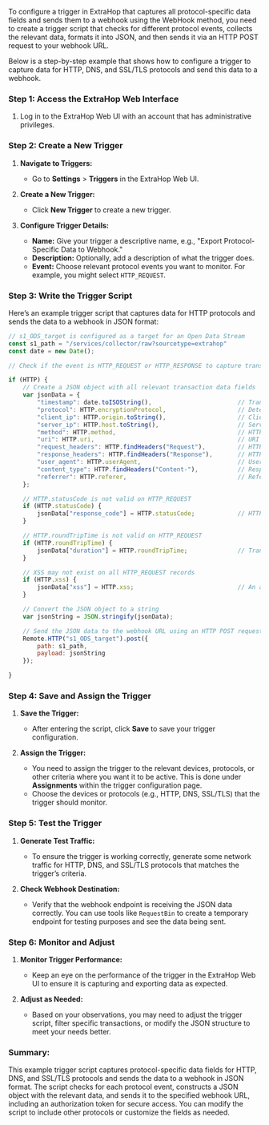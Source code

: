 To configure a trigger in ExtraHop that captures all protocol-specific data fields and sends them to a webhook using the WebHook method, you need to create a trigger script that checks for different protocol events, collects the relevant data, formats it into JSON, and then sends it via an HTTP POST request to your webhook URL.

Below is a step-by-step example that shows how to configure a trigger to capture data for HTTP, DNS, and SSL/TLS protocols and send this data to a webhook.

### Step 1: Access the ExtraHop Web Interface

1. Log in to the ExtraHop Web UI with an account that has administrative privileges.

### Step 2: Create a New Trigger

1. **Navigate to Triggers:**
   - Go to **Settings** > **Triggers** in the ExtraHop Web UI.

2. **Create a New Trigger:**
   - Click **New Trigger** to create a new trigger.

3. **Configure Trigger Details:**
   - **Name:** Give your trigger a descriptive name, e.g., "Export Protocol-Specific Data to Webhook."
   - **Description:** Optionally, add a description of what the trigger does.
   - **Event:** Choose relevant protocol events you want to monitor. For example, you might select `HTTP_REQUEST`.

### Step 3: Write the Trigger Script

Here’s an example trigger script that captures data for HTTP protocols and sends the data to a webhook in JSON format:

```javascript
// s1_ODS_target is configured as a target for an Open Data Stream
const s1_path = "/services/collector/raw?sourcetype=extrahop"
const date = new Date();

// Check if the event is HTTP_REQUEST or HTTP_RESPONSE to capture transaction data

if (HTTP) {
    // Create a JSON object with all relevant transaction data fields
    var jsonData = {
        "timestamp": date.toISOString(),                        // Transaction timestamp in ISO format
        "protocol": HTTP.encryptionProtocol,                    // Determine the protocol
        "client_ip": HTTP.origin.toString(),                    // Client IP address
        "server_ip": HTTP.host.toString(),                      // Server IP address
        "method": HTTP.method,                                  // HTTP method (GET, POST, etc.)
        "uri": HTTP.uri,                                        // URI accessed
        "request_headers": HTTP.findHeaders("Request"),         // HTTP request headers
        "response_headers": HTTP.findHeaders("Response"),       // HTTP response headers
        "user_agent": HTTP.userAgent,                           // User agent string
        "content_type": HTTP.findHeaders("Content-"),           // Response content type
        "referrer": HTTP.referer,                               // Referer if specified
    };

    // HTTP.statusCode is not valid on HTTP_REQUEST
    if (HTTP.statusCode) {
        jsonData["response_code"] = HTTP.statusCode;            // HTTP response code
    }

    // HTTP.roundTripTime is not valid on HTTP_REQUEST
    if (HTTP.roundTripTime) {
        jsonData["duration"] = HTTP.roundTripTime;              // Transaction duration
    }

    // XSS may not exist on all HTTP_REQUEST records
    if (HTTP.xss) {
        jsonData["xss"] = HTTP.xss;                             // An array of suspicious HTTP request fragments
    }

    // Convert the JSON object to a string
    var jsonString = JSON.stringify(jsonData);

    // Send the JSON data to the webhook URL using an HTTP POST request
    Remote.HTTP("s1_ODS_target").post({
        path: s1_path,
        payload: jsonString
    });

}
```

### Step 4: Save and Assign the Trigger

1. **Save the Trigger:**
   - After entering the script, click **Save** to save your trigger configuration.

2. **Assign the Trigger:**
   - You need to assign the trigger to the relevant devices, protocols, or other criteria where you want it to be active. This is done under **Assignments** within the trigger configuration page.
   - Choose the devices or protocols (e.g., HTTP, DNS, SSL/TLS) that the trigger should monitor.

### Step 5: Test the Trigger

1. **Generate Test Traffic:**
   - To ensure the trigger is working correctly, generate some network traffic for HTTP, DNS, and SSL/TLS protocols that matches the trigger’s criteria.

2. **Check Webhook Destination:**
   - Verify that the webhook endpoint is receiving the JSON data correctly. You can use tools like `RequestBin` to create a temporary endpoint for testing purposes and see the data being sent.

### Step 6: Monitor and Adjust

1. **Monitor Trigger Performance:**
   - Keep an eye on the performance of the trigger in the ExtraHop Web UI to ensure it is capturing and exporting data as expected.
   
2. **Adjust as Needed:**
   - Based on your observations, you may need to adjust the trigger script, filter specific transactions, or modify the JSON structure to meet your needs better.

### Summary:

This example trigger script captures protocol-specific data fields for HTTP, DNS, and SSL/TLS protocols and sends the data to a webhook in JSON format. The script checks for each protocol event, constructs a JSON object with the relevant data, and sends it to the specified webhook URL, including an authorization token for secure access. You can modify the script to include other protocols or customize the fields as needed.